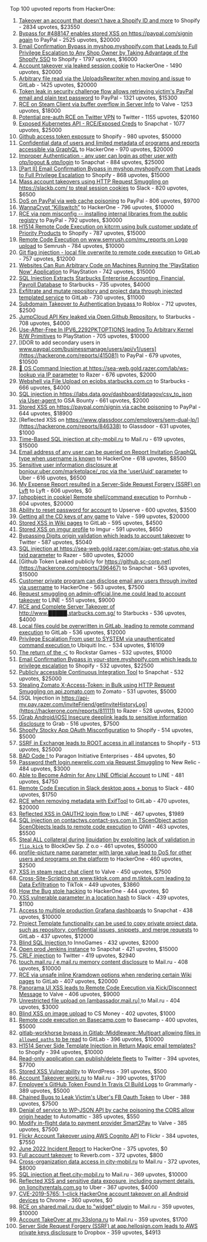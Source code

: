 Top 100 upvoted reports from HackerOne:

1. [Takeover an account that doesn't have a Shopify ID and more](https://hackerone.com/reports/867513) to Shopify - 2834 upvotes, $23550
2. [Bypass for #488147 enables stored XSS on https://paypal.com/signin again](https://hackerone.com/reports/510152) to PayPal - 2525 upvotes, $20000
3. [Email Confirmation Bypass in myshop.myshopify.com that Leads to Full Privilege Escalation to Any Shop Owner by Taking Advantage of the Shopify SSO](https://hackerone.com/reports/791775) to Shopify - 1797 upvotes, $16000
4. [Account takeover via leaked session cookie](https://hackerone.com/reports/745324) to HackerOne - 1490 upvotes, $20000
5. [Arbitrary file read via the UploadsRewriter when moving and issue](https://hackerone.com/reports/827052) to GitLab - 1425 upvotes, $20000
6. [Token leak in security challenge flow allows retrieving victim's PayPal email and plain text password](https://hackerone.com/reports/739737) to PayPal - 1321 upvotes, $15300
7. [RCE on Steam Client via buffer overflow in Server Info](https://hackerone.com/reports/470520) to Valve - 1253 upvotes, $18000
8. [Potential pre-auth RCE on Twitter VPN](https://hackerone.com/reports/591295) to Twitter - 1155 upvotes, $20160
9. [Exposed Kubernetes API - RCE/Exposed Creds](https://hackerone.com/reports/455645) to Snapchat - 1077 upvotes, $25000
10. [Github access token exposure](https://hackerone.com/reports/1087489) to Shopify - 980 upvotes, $50000
11. [Confidential data of users and limited metadata of programs and reports accessible via GraphQL](https://hackerone.com/reports/489146) to HackerOne - 970 upvotes, $20000
12. [Improper Authentication - any user can login as other user with otp/logout & otp/login](https://hackerone.com/reports/921780) to Snapchat - 884 upvotes, $25000
13. [[Part II] Email Confirmation Bypass in myshop.myshopify.com that Leads to Full Privilege Escalation](https://hackerone.com/reports/796808) to Shopify - 868 upvotes, $15000
14. [Mass account takeovers using HTTP Request Smuggling on https://slackb.com/ to steal session cookies](https://hackerone.com/reports/737140) to Slack - 820 upvotes, $6500
15. [DoS on PayPal via web cache poisoning](https://hackerone.com/reports/622122) to PayPal - 806 upvotes, $9700
16. [WannaCrypt “Killswitch”](https://hackerone.com/reports/228648) to HackerOne - 796 upvotes, $10000
17. [RCE via npm misconfig -- installing internal libraries from the public registry](https://hackerone.com/reports/925585) to PayPal - 792 upvotes, $30000
18. [H1514 Remote Code Execution on kitcrm using bulk customer update of Priority Products](https://hackerone.com/reports/422944) to Shopify - 787 upvotes, $15000
19. [Remote Code Execution on www.semrush.com/my_reports on Logo upload](https://hackerone.com/reports/403417) to Semrush - 784 upvotes, $10000
20. [Git flag injection - local file overwrite to remote code execution](https://hackerone.com/reports/658013) to GitLab - 757 upvotes, $12000
21. [Websites Can Run Arbitrary Code on Machines Running the 'PlayStation Now' Application](https://hackerone.com/reports/873614) to PlayStation - 742 upvotes, $15000
22. [SQL Injection Extracts Starbucks Enterprise Accounting, Financial, Payroll Database](https://hackerone.com/reports/531051) to Starbucks - 735 upvotes, $4000
23. [Exfiltrate and mutate repository and project data through injected templated service](https://hackerone.com/reports/446585) to GitLab - 730 upvotes, $11000
24. [Subdomain Takeover to Authentication bypass ](https://hackerone.com/reports/335330) to Roblox - 712 upvotes, $2500
25. [JumpCloud API Key leaked via Open Github Repository.](https://hackerone.com/reports/716292) to Starbucks - 708 upvotes, $4000
26. [Use-After-Free In IPV6_2292PKTOPTIONS leading To Arbitrary Kernel R/W Primitives](https://hackerone.com/reports/826026) to PlayStation - 705 upvotes, $10000
27. [IDOR to add secondary users in www.paypal.com/businessmanage/users/api/v1/users](https://hackerone.com/reports/415081) to PayPal - 679 upvotes, $10500
28. [🐞 OS Command Injection at https://sea-web.gold.razer.com/lab/ws-lookup via IP parameter](https://hackerone.com/reports/821962) to Razer - 676 upvotes, $2000
29. [Webshell via File Upload on ecjobs.starbucks.com.cn](https://hackerone.com/reports/506646) to Starbucks - 666 upvotes, $4000
30. [SQL injection in https://labs.data.gov/dashboard/datagov/csv_to_json via User-agent ](https://hackerone.com/reports/297478) to GSA Bounty - 661 upvotes, $2000
31. [Stored XSS on https://paypal.com/signin via cache poisoning](https://hackerone.com/reports/488147) to PayPal - 644 upvotes, $18900
32. [Reflected XSS on https://www.glassdoor.com/employers/sem-dual-lp/](https://hackerone.com/reports/846338) to Glassdoor - 631 upvotes, $1000
33. [Time-Based SQL injection at city-mobil.ru](https://hackerone.com/reports/868436) to Mail.ru - 619 upvotes, $15000
34. [Email address of any user can be queried on Report Invitation GraphQL type when username is known](https://hackerone.com/reports/792927) to HackerOne - 618 upvotes, $8500
35. [Sensitive user information disclosure at bonjour.uber.com/marketplace/_rpc via the 'userUuid' parameter](https://hackerone.com/reports/542340) to Uber - 616 upvotes, $6500
36. [My Expense Report resulted in a Server-Side Request Forgery (SSRF) on Lyft](https://hackerone.com/reports/885975) to Lyft - 606 upvotes, $0
37. [[phpobject in cookie] Remote shell/command execution](https://hackerone.com/reports/141956) to Pornhub - 604 upvotes, $20000
38. [Ability to reset password for account](https://hackerone.com/reports/322985) to Upserve  - 600 upvotes, $3500
39. [Getting all the CD keys of any game](https://hackerone.com/reports/391217) to Valve - 599 upvotes, $20000
40. [Stored XSS in Wiki pages](https://hackerone.com/reports/526325) to GitLab - 595 upvotes, $4500
41. [Stored XSS on imgur profile](https://hackerone.com/reports/484434) to Imgur - 591 upvotes, $650
42. [Bypassing Digits origin validation which leads to account takeover](https://hackerone.com/reports/129873) to Twitter - 587 upvotes, $5040
43. [SQL injection at https://sea-web.gold.razer.com/ajax-get-status.php via txid parameter](https://hackerone.com/reports/819738) to Razer - 580 upvotes, $2000
44. [Github Token Leaked publicly for https://github.sc-corp.net](https://hackerone.com/reports/396467) to Snapchat - 563 upvotes, $15000
45. [Customer private program can disclose email any users through invited via username](https://hackerone.com/reports/807448) to HackerOne - 563 upvotes, $7500
46. [Request smuggling on admin-official.line.me could lead to account takeover](https://hackerone.com/reports/740037) to LINE - 551 upvotes, $9000
47. [RCE and Complete Server Takeover of http://www.█████.starbucks.com.sg/](https://hackerone.com/reports/502758) to Starbucks - 536 upvotes, $4000
48. [Local files could be overwritten in GitLab, leading to remote command execution](https://hackerone.com/reports/587854) to GitLab - 536 upvotes, $12000
49. [Privilege Escalation From user to SYSTEM via unauthenticated command execution ](https://hackerone.com/reports/544928) to Ubiquiti Inc. - 534 upvotes, $16109
50. [The return of the ＜](https://hackerone.com/reports/639684) to Rockstar Games - 532 upvotes, $1000
51. [Email Confirmation Bypass in your-store.myshopify.com which leads to privilege escalation](https://hackerone.com/reports/910300) to Shopify - 532 upvotes, $22500
52. [Publicly accessible Continuous Integration Tool](https://hackerone.com/reports/313457) to Snapchat - 532 upvotes, $25000
53. [Stealing Zomato X-Access-Token: in Bulk using HTTP Request Smuggling on api.zomato.com](https://hackerone.com/reports/771666) to Zomato - 531 upvotes, $5000
54. [SQL Injection in https://api-my.pay.razer.com/inviteFriend/getInviteHistoryLog](https://hackerone.com/reports/811111) to Razer - 528 upvotes, $2000
55. [[Grab Android/iOS] Insecure deeplink leads to sensitive information disclosure](https://hackerone.com/reports/401793) to Grab - 516 upvotes, $7500
56. [Shopify Stocky App OAuth Misconfiguration](https://hackerone.com/reports/740989) to Shopify - 514 upvotes, $5000
57. [SSRF in Exchange leads to ROOT access in all instances](https://hackerone.com/reports/341876) to Shopify - 513 upvotes, $25000
58. [BAD Code ! ](https://hackerone.com/reports/180074) to Paragon Initiative Enterprises - 484 upvotes, $0
59. [Password theft login.newrelic.com via Request Smuggling](https://hackerone.com/reports/498052) to New Relic - 484 upvotes, $3000
60. [Able to Become Admin for Any LINE Official Account](https://hackerone.com/reports/698579) to LINE - 481 upvotes, $4750
61. [Remote Code Execution in Slack desktop apps + bonus](https://hackerone.com/reports/783877) to Slack - 480 upvotes, $1750
62. [RCE when removing metadata with ExifTool](https://hackerone.com/reports/1154542) to GitLab - 470 upvotes, $20000
63. [Reflected XSS in OAUTH2 login flow ](https://hackerone.com/reports/697099) to LINE - 467 upvotes, $1989
64. [SQL injection on contactws.contact-sys.com in TScenObject action ScenObjects leads to remote code execution](https://hackerone.com/reports/816254) to QIWI - 463 upvotes, $5500
65. [Steal ALL collateral during liquidation by exploiting lack of validation in `flip.kick`](https://hackerone.com/reports/684092) to BlockDev Sp. Z o.o - 461 upvotes, $50000
66. [profile-picture name parameter with large value lead to DoS for other users and programs on the platform](https://hackerone.com/reports/764434) to HackerOne - 460 upvotes, $2500
67. [XSS in steam react chat client](https://hackerone.com/reports/409850) to Valve - 450 upvotes, $7500
68. [Cross-Site-Scripting on www.tiktok.com and m.tiktok.com leading to Data Exfiltration](https://hackerone.com/reports/968082) to TikTok - 449 upvotes, $3860
69. [How the Bug stole hacking](https://hackerone.com/reports/762510) to HackerOne - 444 upvotes, $0
70. [XSS vulnerable parameter in a location hash](https://hackerone.com/reports/146336) to Slack - 439 upvotes, $1100
71. [Access to multiple production Grafana dashboards](https://hackerone.com/reports/663628) to Snapchat - 438 upvotes, $10000
72. [Project Template functionality can be used to copy private project data, such as repository, confidential issues, snippets, and merge requests](https://hackerone.com/reports/689314) to GitLab - 437 upvotes, $12000
73. [Blind SQL Injection ](https://hackerone.com/reports/758654) to InnoGames - 432 upvotes, $2000
74. [Open prod Jenkins instance](https://hackerone.com/reports/231460) to Snapchat - 421 upvotes, $15000
75. [CRLF injection](https://hackerone.com/reports/446271) to Twitter - 419 upvotes, $2940
76. [touch.mail.ru / e.mail.ru memory content disclosure](https://hackerone.com/reports/513236) to Mail.ru - 408 upvotes, $10000
77. [RCE via unsafe inline Kramdown options when rendering certain Wiki pages](https://hackerone.com/reports/1125425) to GitLab - 407 upvotes, $20000
78. [Panorama UI XSS leads to Remote Code Execution via Kick/Disconnect Message](https://hackerone.com/reports/631956) to Valve - 406 upvotes, $9000
79. [Unrestricted file upload on [ambassador.mail.ru] ](https://hackerone.com/reports/854032) to Mail.ru - 404 upvotes, $3000
80. [Blind XSS on image upload](https://hackerone.com/reports/1010466) to CS Money - 402 upvotes, $1000
81. [Remote code execution on Basecamp.com](https://hackerone.com/reports/365271) to Basecamp - 400 upvotes, $5000
82. [gitlab-workhorse bypass in Gitlab::Middleware::Multipart allowing files in `allowed_paths` to be read](https://hackerone.com/reports/850447) to GitLab - 396 upvotes, $10000
83. [H1514 Server Side Template Injection in Return Magic email templates?](https://hackerone.com/reports/423541) to Shopify - 394 upvotes, $10000
84. [Read-only application can publish/delete fleets](https://hackerone.com/reports/1032468) to Twitter - 394 upvotes, $7700
85. [Stored XSS Vulnerability](https://hackerone.com/reports/643908) to WordPress - 391 upvotes, $500
86. [Account Takeover worki.ru](https://hackerone.com/reports/744662) to Mail.ru - 390 upvotes, $1700
87. [Employee's GitHub Token Found In Travis CI Build Logs](https://hackerone.com/reports/496937) to Grammarly - 389 upvotes, $5000
88. [Chained Bugs to Leak Victim's Uber's FB Oauth Token](https://hackerone.com/reports/202781) to Uber - 388 upvotes, $7500
89. [Denial of service to WP-JSON API by cache poisoning the CORS allow origin header](https://hackerone.com/reports/591302) to Automattic - 385 upvotes, $550
90. [Modify in-flight data to payment provider Smart2Pay](https://hackerone.com/reports/1295844) to Valve - 385 upvotes, $7500
91. [Flickr Account Takeover using AWS Cognito API](https://hackerone.com/reports/1342088) to Flickr - 384 upvotes, $7550
92. [June 2022 Incident Report](https://hackerone.com/reports/1622449) to HackerOne - 375 upvotes, $0
93. [Full account takeover](https://hackerone.com/reports/314808) to Reverb.com - 372 upvotes, $800
94. [Cross-organization data access in city-mobil.ru](https://hackerone.com/reports/863983) to Mail.ru - 372 upvotes, $8000
95. [SQL injection at fleet.city-mobil.ru](https://hackerone.com/reports/881901) to Mail.ru - 369 upvotes, $10000
96. [Reflected XSS and sensitive data exposure, including payment details, on lioncityrentals.com.sg](https://hackerone.com/reports/340431) to Uber - 367 upvotes, $4000
97. [CVE-2019-5765: 1-click HackerOne account takeover on all Android devices](https://hackerone.com/reports/563870) to Chrome - 360 upvotes, $0
98. [RCE on shared.mail.ru due to "widget" plugin](https://hackerone.com/reports/518637) to Mail.ru - 359 upvotes, $10000
99. [Account TakeOver at my.33slona.ru](https://hackerone.com/reports/773519) to Mail.ru - 359 upvotes, $1700
100. [Server Side Request Forgery (SSRF) at app.hellosign.com leads to AWS private keys disclosure](https://hackerone.com/reports/923132) to Dropbox - 359 upvotes, $4913
